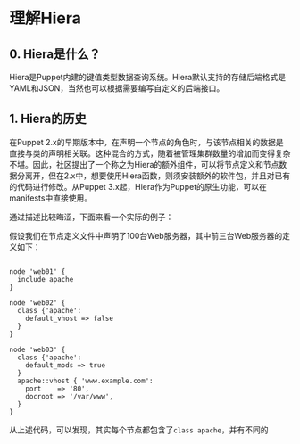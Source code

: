 # 理解Hiera


## 0. Hiera是什么？

Hiera是Puppet内建的键值类型数据查询系统。Hiera默认支持的存储后端格式是YAML和JSON，当然也可以根据需要编写自定义的后端接口。

## 1. Hiera的历史

在Puppet 2.x的早期版本中，在声明一个节点的角色时，与该节点相关的数据是直接与类的声明相关联。这种混合的方式，随着被管理集群数量的增加而变得复杂不堪。因此，社区提出了一个称之为Hiera的额外组件，可以将节点定义和节点数据分离开，但在2.x中，想要使用Hiera函数，则须安装额外的软件包，并且对已有的代码进行修改。从Puppet 3.x起，Hiera作为Puppet的原生功能，可以在manifests中直接使用。

通过描述比较晦涩，下面来看一个实际的例子：

假设我们在节点定义文件中声明了100台Web服务器，其中前三台Web服务器的定义如下：

```puppet

node 'web01' {
  include apache 
}

node 'web02' {
  class {'apache':
    default_vhost => false
  }
}

node 'web03' {
  class {'apache':
    default_mods => true
  }
  apache::vhost { 'www.example.com':
    port    => '80',
    docroot => '/var/www',
  }
}

```

从上述代码，可以发现，其实每个节点都包含了`class apache`，并有不同的
